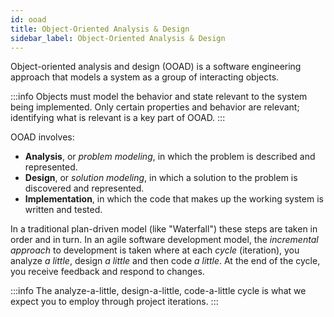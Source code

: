 ```yaml
---
id: ooad
title: Object-Oriented Analysis & Design
sidebar_label: Object-Oriented Analysis & Design
---
```


Object-oriented analysis and design (OOAD) is a software engineering approach that models a system as a group of interacting objects. 

:::info
Objects must model the behavior and state relevant to the system being implemented. Only certain properties and behavior are relevant; identifying what is relevant is a key part of OOAD.
:::

OOAD involves:

* **Analysis**, or *problem modeling*, in which the problem is described and represented.
* **Design**, or *solution modeling*, in which a solution to the problem is discovered and represented.
* **Implementation**, in which the code that makes up the working system is written and tested.

In a traditional plan-driven model (like "Waterfall") these steps are taken in order and in turn. In an agile software development model, the *incremental approach* to development is taken where at each *cycle* (iteration), you analyze *a little*, design *a little* and then code *a little*. At the end of the cycle, you receive feedback and respond to changes.

:::info 
The analyze-a-little, design-a-little, code-a-little cycle is what we expect you to employ through project iterations.
:::